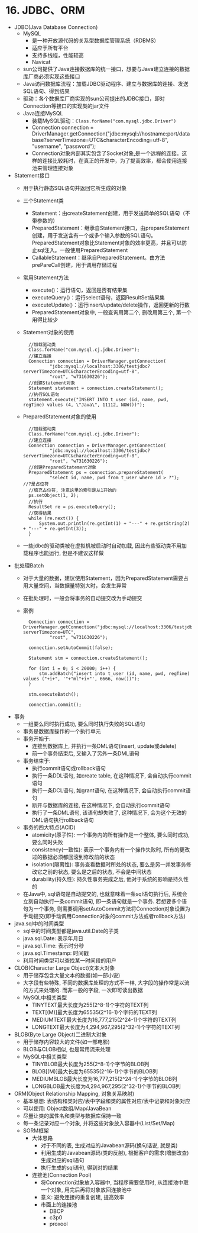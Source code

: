 # 16. JDBC、ORM
- JDBC(Java Database Connection)
	- MySQL
		- 是一种开放源代码的关系型数据库管理系统（RDBMS）
		- 适应于所有平台
		- 支持多线程，性能较高
		- Navicat
	- sun公司提供了Java连接数据库的统一接口，想要与Java建立连接的数据库厂商必须实现这些接口
	- Java访问数据库流程：加载JDBC驱动程序、建立与数据库的连接、发送SQL语句、得到结果
	- 驱动：各个数据库厂商实现的sun公司提出的JDBC接口，即对Connection等接口的实现类的jar文件
	- Java连接MySQL
		- 装载MySQL驱动：`Class.forName("com.mysql.jdbc.Driver")`
		- Connection connection = DriverManager.getConnection("jdbc:mysql://hostname:port/database?serverTimezone=UTC&characterEncoding=utf-8", "username", "password");
		- Connection对象内部其实包含了Socket对象,是一个远程的连接。这样的连接比较耗时，在真正的开发中，为了提高效率，都会使用连接池来管理连接对象
- Statement接口
	- 用于执行静态SQL语句并返回它所生成的对象
	- 三个Statement类
		- Statement：由createStatement创建，用于发送简单的SQL语句（不带参数的）
		- PreparedStatement：继承自Statement接口，由prepareStatement创建，用于发送含有一个或多个输入参数的SQL语句。PreparedStatement对象比Statement对象的效率更高，并且可以防止sql注入。一般使用PreparedStatement
		- CallableStatement：继承自PreparedStatement。由方法prePareCall创建，用于调用存储过程
	- 常用Statement方法
		- execute()：运行语句，返回是否有结果集
		- executeQuery()：运行select语句，返回ResultSet结果集
		- executeUpdate()：运行insert/update/delete操作，返回更新的行数
		- PreparedStatement对象中, 一般查询用第二个, 删改用第三个, 第一个用得比较少
	- Statement对象的使用

			//加载驱动类
			Class.forName("com.mysql.cj.jdbc.Driver");
			//建立连接
			Connection connection = DriverManager.getConnection(
					"jdbc:mysql://localhost:3306/testjdbc?serverTimezone=UTC&characterEncoding=utf-8", 
					"root", "w731630226");
			//创建Statement对象
			Statement statement = connection.createStatement();
			//执行SQL语句
			statement.execute("INSERT INTO t_user (id, name, pwd, regTime) values (4, \"Java\", 11112, NOW())");
	- PreparedStatement对象的使用

			//加载驱动类
			Class.forName("com.mysql.cj.jdbc.Driver");
			//建立连接
			Connection connection = DriverManager.getConnection(
					"jdbc:mysql://localhost:3306/testjdbc?serverTimezone=UTC&characterEncoding=utf-8", 
					"root", "w731630226");
			//创建PreparedStatement对象
			PreparedStatement ps = connection.prepareStatement(
					"select id, name, pwd from t_user where id > ?");	//?是占位符
			//填充占位符, 注意这里的索引是从1开始的
			ps.setObject(1, 2);
			//执行
			ResultSet re = ps.executeQuery();
			//获得结果
			while (re.next()) {
				System.out.println(re.getInt(1) + "---" + re.getString(2) + "---" + re.getInt(3));
			}
	- 一些jdbc的驱动类被在虚拟机被启动时自动加载, 因此有些驱动类不用加载程序也能运行, 但是不建议这样做
- 批处理Batch
	- 对于大量的数据，建议使用Statement，因为PreparedStatement需要占用大量空间，当数据量特别大时，会发生异常
	- 在批处理时，一般会将事务的自动提交改为手动提交
	- 案例

			Connection connection = DriverManager.getConnection("jdbc:mysql://localhost:3306/testjdbc?serverTimezone=UTC", 
					"root", "w731630226");
			
			connection.setAutoCommit(false);
			
			Statement stm = connection.createStatement();
			
			for (int i = 0; i < 20000; i++) {
				stm.addBatch("insert into t_user (id, name, pwd, regTime) values ("+i+", '"+"ml"+i+"', 6666, now())");
			}
			
			stm.executeBatch();
			
			connection.commit();
- 事务
	- 一组要么同时执行成功, 要么同时执行失败的SQL语句
	- 事务是数据库操作的一个执行单元
	- 事务开始于: 
		- 连接到数据库上, 并执行一条DML语句(insert, update或delete)
		- 前一个事务结束后, 又输入了另外一条DML语句
	- 事务结束于:
		- 执行commit语句或rollback语句
		- 执行一条DDL语句, 如create table, 在这种情况下, 会自动执行commit语句
		- 执行一条DCL语句, 如grant语句, 在这种情况下, 会自动执行commit语句
		- 断开与数据库的连接, 在这种情况下, 会自动执行commit语句
		- 执行了一条DML语句, 该语句却失败了, 这种情况下, 会为这个无效的DML语句执行rollback语句
	- 事务的四大特点(ACID)
		- atomicity(原子性): 一个事务内的所有操作是一个整体, 要么同时成功, 要么同时失败
		- consistency(一致性): 表示一个事务内有一个操作失败时, 所有的更改过的数据必须都回滚到修改前的状态
		- isolation(隔离性): 事务查看数据时所处的状态, 要么是另一并发事务修改它之前的状态, 要么是之后的状态, 不会是中间状态
		- durability(持久性): 持久性事务完成之后, 他对于系统的影响是持久性的
	- 在Java中, sql语句是自动提交的, 也就意味着一条sql语句执行后, 系统会立刻自动执行一条commit语句, 即一条语句就是一个事务. 若想要多个语句为一个事务, 则需要调用setAutoCommit方法将Connection对象设置为手动提交(即手动调用Connection对象的commit方法或者rollback方法)
- java.sql中的时间类型
	- sql中的时间类型都是java.util.Date的子类
	- java.sql.Date: 表示年月日
	- java.sql.Time: 表示时分秒
	- java.sql.Timestamp: 时间戳
	- 利用时间类型可以查找某一时间段的用户
- CLOB(Character Large Object)文本大对象
	- 用于储存包含大量文本的数据(如一部小说)
	- 大字段有些特殊, 不同的数据库处理的方式不一样, 大字段的操作常是以流的方式来处理的. 而非一般的字段, 一次即可读出数据
	- MySQL中相关类型
		- TINYTEXT最大长度为255(2^8-1)个字符的TEXT列
		- TEXT[(M)]最大长度为65535(2^16-1)个字符的TEXT列
		- MEDIUMTEXT最大长度为16,777,215(2^24-1)个字符的TEXT列
		- LONGTEXT最大长度为4,294,967,295(2^32-1)个字符的TEXT列
- BLOB(Byte Large Object)二进制大对象
	- 用于储存内容较大的文件(如一部电影)
	- BLOB与CLOB相似, 也是常用流来处理
	- MySQL中相关类型
		- TINYBLOB最大长度为255(2^8-1)个字节的BLOB列
		- BLOB[(M)]最大长度为65535(2^16-1)个字节的BLOB列
		- MEDIUMBLOB最大长度为16,777,215(2^24-1)个字节的BLOB列
		- LONGBLOB最大长度为4,294,967,295(2^32-1)个字节的BLOB列
- ORM(Object Relationship Mapping, 对象关系映射)
	- 基本思想: 表结构和类对应/表中字段和类的属性对应/表中记录和对象对应
	- 可以使用: Object数组/Map/JavaBean
	- 尽量让类的属性名和类型与数据库保持一致
	- 每一条记录对应一个对象, 并将这些对象放入容器中(List/Set/Map)
	- SORM框架
		- 大体思路
			- 对于不同的表, 生成对应的Javabean源码(换句话说, 就是类)
			- 利用生成的Javabean源码(类的反射), 根据客户的需求(增删改查)生成对应的sql语句
			- 执行生成的sql语句, 得到对的结果
		- 连接池(Connection Pool)
			- 将Connection对象放入容器中, 当程序需要使用时, 从连接池中取一个对象, 用完后再将对象放回连接池中
			- 意义: 避免连接的重复创建, 提高效率
			- 市面上的连接池
				- DBCP
				- c3p0
				- proxool